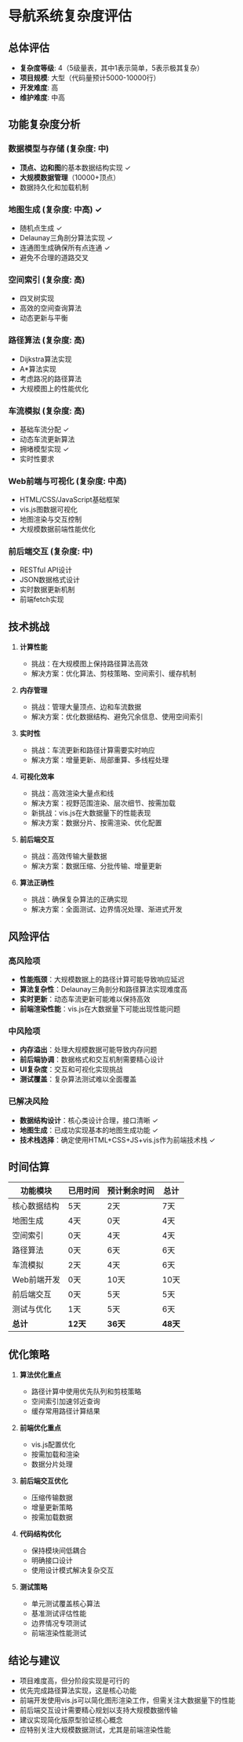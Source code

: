 # 导航系统复杂度评估

## 总体评估
- **复杂度等级**: 4（5级量表，其中1表示简单，5表示极其复杂）
- **项目规模**: 大型（代码量预计5000-10000行）
- **开发难度**: 高
- **维护难度**: 中高

## 功能复杂度分析

### 数据模型与存储 (复杂度: 中)
- **顶点、边和图**的基本数据结构实现 ✓
- **大规模数据管理**（10000+顶点）
- 数据持久化和加载机制

### 地图生成 (复杂度: 中高) ✓
- 随机点生成 ✓
- Delaunay三角剖分算法实现 ✓
- 连通图生成确保所有点连通 ✓
- 避免不合理的道路交叉

### 空间索引 (复杂度: 高)
- 四叉树实现
- 高效的空间查询算法
- 动态更新与平衡

### 路径算法 (复杂度: 高)
- Dijkstra算法实现
- A*算法实现
- 考虑路况的路径算法
- 大规模图上的性能优化

### 车流模拟 (复杂度: 高)
- 基础车流分配 ✓
- 动态车流更新算法
- 拥堵模型实现 ✓
- 实时性要求

### Web前端与可视化 (复杂度: 中高)
- HTML/CSS/JavaScript基础框架
- vis.js图数据可视化
- 地图渲染与交互控制
- 大规模数据前端性能优化

### 前后端交互 (复杂度: 中)
- RESTful API设计
- JSON数据格式设计
- 实时数据更新机制
- 前端fetch实现

## 技术挑战

1. **计算性能**
   - 挑战：在大规模图上保持路径算法高效
   - 解决方案：优化算法、剪枝策略、空间索引、缓存机制

2. **内存管理**
   - 挑战：管理大量顶点、边和车流数据
   - 解决方案：优化数据结构、避免冗余信息、使用空间索引

3. **实时性**
   - 挑战：车流更新和路径计算需要实时响应
   - 解决方案：增量更新、局部重算、多线程处理

4. **可视化效率**
   - 挑战：高效渲染大量点和线
   - 解决方案：视野范围渲染、层次细节、按需加载
   - 新挑战：vis.js在大数据量下的性能表现
   - 解决方案：数据分片、按需渲染、优化配置

5. **前后端交互**
   - 挑战：高效传输大量数据
   - 解决方案：数据压缩、分批传输、增量更新

6. **算法正确性**
   - 挑战：确保复杂算法的正确实现
   - 解决方案：全面测试、边界情况处理、渐进式开发

## 风险评估

### 高风险项
- **性能瓶颈**：大规模数据上的路径计算可能导致响应延迟
- **算法复杂性**：Delaunay三角剖分和路径算法实现难度高
- **实时更新**：动态车流更新可能难以保持高效
- **前端渲染性能**：vis.js在大数据量下可能出现性能问题

### 中风险项
- **内存溢出**：处理大规模数据可能导致内存问题
- **前后端协调**：数据格式和交互机制需要精心设计
- **UI复杂度**：交互和可视化实现挑战
- **测试覆盖**：复杂算法测试难以全面覆盖

### 已解决风险
- **数据结构设计**：核心类设计合理，接口清晰 ✓
- **地图生成**：已成功实现基本的地图生成功能 ✓
- **技术栈选择**：确定使用HTML+CSS+JS+vis.js作为前端技术栈 ✓

## 时间估算

| 功能模块 | 已用时间 | 预计剩余时间 | 总计 |
|---------|---------|------------|------|
| 核心数据结构 | 5天 | 2天 | 7天 |
| 地图生成 | 4天 | 0天 | 4天 |
| 空间索引 | 0天 | 4天 | 4天 |
| 路径算法 | 0天 | 6天 | 6天 |
| 车流模拟 | 2天 | 4天 | 6天 |
| Web前端开发 | 0天 | 10天 | 10天 |
| 前后端交互 | 0天 | 5天 | 5天 |
| 测试与优化 | 1天 | 5天 | 6天 |
| **总计** | **12天** | **36天** | **48天** |

## 优化策略

1. **算法优化重点**
   - 路径计算中使用优先队列和剪枝策略
   - 空间索引加速邻近查询
   - 缓存常用路径计算结果

2. **前端优化重点**
   - vis.js配置优化
   - 按需加载和渲染
   - 数据分片处理

3. **前后端交互优化**
   - 压缩传输数据
   - 增量更新策略
   - 按需加载数据

4. **代码结构优化**
   - 保持模块间低耦合
   - 明确接口设计
   - 使用设计模式解决复杂交互

5. **测试策略**
   - 单元测试覆盖核心算法
   - 基准测试评估性能
   - 边界情况专项测试
   - 前端渲染性能测试

## 结论与建议

- 项目难度高，但分阶段实现是可行的
- 优先完成路径算法实现，这是核心功能
- 前端开发使用vis.js可以简化图形渲染工作，但需关注大数据量下的性能
- 前后端交互设计需要精心规划以支持大规模数据传输
- 建议实现简化版原型验证核心概念
- 应特别关注大规模数据测试，尤其是前端渲染性能 